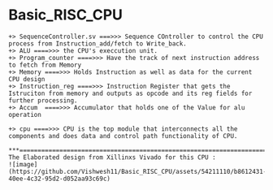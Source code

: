 # Basic_RISC_CPU

    +> SequenceController.sv ===>>> Sequence COntroller to control the CPU process from Instruction_add/fetch to Write_back.
    +> ALU ====>>> the CPU's execcution unit. 
    +> Program_counter ====>>> Have the track of next instruction address to fetch from Memory
    +> Memory ====>>> Holds Instruction as well as data for the current CPU design 
    +> Instruction_reg ====>>> Instruction Register that gets the Istruciton from memory and outputs as opcode and its reg fields for further processing. 
    +> Accum  ====>>> Accumulator that holds one of the Value for alu operation 

    +> cpu ====>>> CPU is the top module that interconnects all the components and does data and control path functionality of CPU.

    ***====================================================================
    The Elaborated design from Xillinxs Vivado for this CPU :
    ![image](https://github.com/Vishwesh11/Basic_RISC_CPU/assets/54211110/b8612431-40ee-4c32-95d2-d052aa93c69c)


